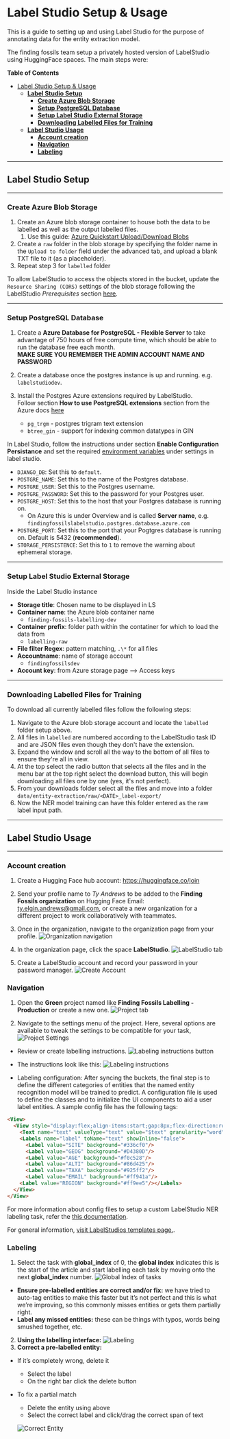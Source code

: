 # Label Studio Setup & Usage

This is a guide to setting up and using Label Studio for the purpose of annotating data for the entity extraction model.

The finding fossils team setup a privately hosted version of LabelStudio using HuggingFace spaces. The main steps were:

**Table of Contents**

- [Label Studio Setup \& Usage](#label-studio-setup--usage)
  - [**Label Studio Setup**](#label-studio-setup)
    - [**Create Azure Blob Storage**](#create-azure-blob-storage)
    - [**Setup PostgreSQL Database**](#setup-postgresql-database)
    - [**Setup Label Studio External Storage**](#setup-label-studio-external-storage)
    - [**Downloading Labelled Files for Training**](#downloading-labelled-files-for-training)
  - [**Label Studio Usage**](#label-studio-usage)
    - [**Account creation**](#account-creation)
    - [**Navigation**](#navigation)
    - [**Labeling**](#labeling)
---
## **Label Studio Setup**
---
### **Create Azure Blob Storage**

1. Create an Azure blob storage container to house both the data to be labelled as well as the output labelled files.
   1. Use this guide: [Azure Quickstart Upload/Download Blobs](https://www.google.com/search?q=create+azure+blob+storage+container&rlz=1C1RXQR_enCA1013CA1013&oq=create+azure+blob+storage+container&gs_lcrp=EgZjaHJvbWUyBggAEEUYOTIICAEQABgWGB4yCAgCEAAYFhgeMggIAxAAGBYYHjIICAQQABgWGB4yCAgFEAAYFhgeMggIBhAAGBYYHjIICAcQABgWGB4yCAgIEAAYFhgeMggICRAAGBYYHtIBCDc0OTZqMGo3qAIAsAIA&sourceid=chrome&ie=UTF-8)
2. Create a `raw` folder in the blob storage by specifying the folder name in the `Upload to folder` field under the advanced tab, and upload a blank TXT file to it (as a placeholder).
3. Repeat step 3 for `labelled` folder

To allow LabelStudio to access the objects stored in the bucket, update the `Resource Sharing (CORS)` settings of the blob storage following the LabelStudio *Prerequisites* section [here](https://labelstud.io/guide/storage.html#Microsoft-Azure-Blob-storage).

---

### **Setup PostgreSQL Database**

1. Create a **Azure Database for PostgreSQL - Flexible Server** to take advantage of 750 hours of free compute time, which should be able to run the database free each month. \
**MAKE SURE YOU REMEMBER THE ADMIN ACCOUNT NAME AND PASSWORD** 

2. Create a database once the postgres instance is up and running. e.g. `labelstudiodev`.

3. Install the Postgres Azure extensions required by LabelStudio. \
Follow section **How to use PostgreSQL extensions** section from the Azure docs [here](https://learn.microsoft.com/en-us/azure/postgresql/flexible-server/concepts-extensions)
   - `pg_trgm` - postgres trigram text extension
   - `btree_gin` - support for indexing common datatypes in GIN

In Label Studio, follow the instructions under section **Enable Configuration Persistance** and set the required [environment variables](https://huggingface.co/docs/hub/spaces-sdks-docker-label-studio) under settings in label studio.

- `DJANGO_DB`: Set this to `default`.
- `POSTGRE_NAME`: Set this to the name of the Postgres database.
- `POSTGRE_USER`: Set this to the Postgres username.
- `POSTGRE_PASSWORD`: Set this to the password for your Postgres user.
- `POSTGRE_HOST`: Set this to the host that your Postgres database is running on.
  - On Azure this is under Overview and is called **Server name**, e.g. `findingfossilslabelstudio.postgres.database.azure.com`
- `POSTGRE_PORT`: Set this to the port that your Pogtgres database is running on. Default is 5432 (**recommended**).
- `STORAGE_PERSISTENCE`: Set this to `1` to remove the warning about ephemeral storage.

---

### **Setup Label Studio External Storage**

Inside the Label Studio instance

- **Storage title**: Chosen name to be displayed in LS
- **Container name**: the Azure blob container name
  - `finding-fossils-labelling-dev`
- **Container prefix**: folder path within the contatiner for which to load the data from
  - `labelling-raw`
- **File filter Regex**: pattern matching, `.\*` for all files
- **Accountname**: name of storage account
  - `findingfossilsdev`
- **Account key**: from Azure storage page --> Access keys

---

### Downloading Labelled Files for Training

To download all currently labelled files follow the following steps:
1. Navigate to the Azure blob storage account and locate the `labelled` folder setup above.
2. All files in `labelled` are numbered according to the LabelStudio task ID and are JSON files even though they don't have the extension.
3. Expand the window and scroll all the way to the bottom of all files to ensure they're all in view.
4. At the top select the radio button that selects all the files and in the menu bar at the top right select the download button, this will begin downloading all files one by one (yes, it's not perfect).
5. From your downloads folder select all the files and move into a folder `data/entity-extraction/raw/<DATE>_label-export/`
6. Now the NER model training can have this folder entered as the raw label input path.
   
---

## **Label Studio Usage**
---
### **Account creation**

1. Create a Hugging Face hub account: https://huggingface.co/join
2. Send your profile name to *Ty Andrews* to be added to the **Finding Fossils organization** on Hugging Face
Email: ty.elgin.andrews@gmail.com, or create a new organization for a different project to work collaboratively with teammates.
3. Once in the organization, navigate to the organization page from your profile.
![Organization navigation](../../assets/labelstudio-instructions/org_nav.png)

1. In the organization page, click the space 
**LabelStudio**.
![LabelStudio tab](../../assets/labelstudio-instructions/labelstudio_tab.png)

1. Create a LabelStudio account and record your password in your password manager.
![Create Account](../../assets/labelstudio-instructions/account_creation.png)

### **Navigation**

1. Open the **Green** project named like **Finding Fossils Labelling - Production** or create a new one.
![Project tab](../../assets/labelstudio-instructions/green_tab.png)

2. Navigate to the settings menu of the project. Here, several options are available to tweak the settings to be compatible for your task,
![Project Settings](../../assets/labelstudio-instructions/settings.png)

  - Review or create labelling instructions.
  ![Labeling instructions button](../../assets/labelstudio-instructions/labeling_instructions_button.png)
  - The instructions look like this:
  ![Labeling instructions](../../assets/labelstudio-instructions/labeling_instructions.png)

  - Labeling configuration:
After syncing the buckets, the final step is to define the different categories of entities that the named entity recognition model will be trained to predict. A configuration file is used to define the classes and to initialize the UI components to aid a user label entities. A sample config file has the following tags:
```html
<View>
  <View style="display:flex;align-items:start;gap:8px;flex-direction:row-reverse">
    <Text name="text" valueType="text" value="$text" granularity="word"/>
    <Labels name="label" toName="text" showInline="false">
      <Label value="SITE" background="#336cf0"/>
      <Label value="GEOG" background="#D4380D"/>
      <Label value="AGE" background="#f0c528"/>
      <Label value="ALTI" background="#86d425"/>
      <Label value="TAXA" background="#925ff2"/>
      <Label value="EMAIL" background="#ff941a"/>
    <Label value="REGION" background="#ff9ee5"/></Labels>
  </View>
</View>
```
For more information about config files to setup a custom LabelStudio NER labeling task, refer the [this documentation](https://labelstud.io/templates/named_entity.html).

For general information, [visit LabelStudios templates page.](https://labelstud.io/templates/index.html).

### **Labeling**

1. Select the task with **global_index** of 0, the **global index** indicates this is the start of the article and start labelling each task by moving onto the next **global_index** number.
![Global Index of tasks](../../assets/labelstudio-instructions/global_index.png)
- **Ensure pre-labelled entities are correct and/or fix:** we have tried to auto-tag entities to make this faster but it’s not perfect and this is what we’re improving, so this commonly misses entities or gets them partially right.
- **Label any missed entities:** these can be things with typos, words being smushed together, etc.
2. **Using the labelling interface:**
![Labeling](../../assets/labelstudio-instructions/labeling.png)
3. **Correct a pre-labelled entity:**
- If it’s completely wrong, delete it 
  - Select the label
  - On the right bar click the delete button
- To fix a partial match
  - Delete the entity using above
  - Select the correct label and click/drag the correct span of text

  ![Correct Entity](../../assets/labelstudio-instructions/correct_labels.png)
